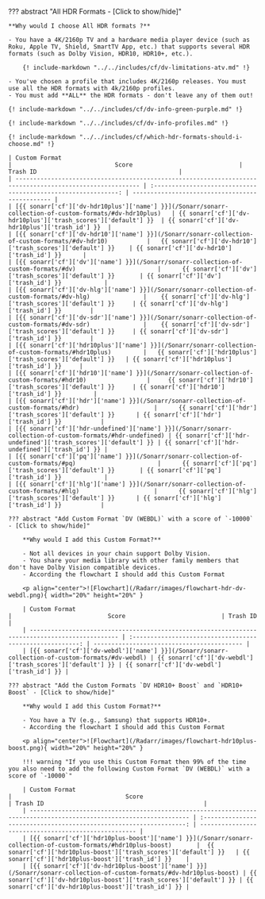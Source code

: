 ??? abstract "All HDR Formats - [Click to show/hide]"

    **Why would I choose All HDR formats ?**

    - You have a 4K/2160p TV and a hardware media player device (such as Roku, Apple TV, Shield, SmartTV App, etc.) that supports several HDR formats (such as Dolby Vision, HDR10, HDR10+, etc.).

        {! include-markdown "../../includes/cf/dv-limitations-atv.md" !}

    - You've chosen a profile that includes 4K/2160p releases. You must use all the HDR formats with 4k/2160p profiles.
    - You must add **ALL** the HDR formats - don't leave any of them out!

    {! include-markdown "../../includes/cf/dv-info-green-purple.md" !}

    {! include-markdown "../../includes/cf/dv-info-profiles.md" !}

    {! include-markdown "../../includes/cf/which-hdr-formats-should-i-choose.md" !}

    | Custom Format                                                                                             |                             Score                              | Trash ID                                        |
    | --------------------------------------------------------------------------------------------------------- | :------------------------------------------------------------: | ----------------------------------------------- |
    | [{{ sonarr['cf']['dv-hdr10plus']['name'] }}](/Sonarr/sonarr-collection-of-custom-formats/#dv-hdr10plus)   | {{ sonarr['cf']['dv-hdr10plus']['trash_scores']['default'] }}  | {{ sonarr['cf']['dv-hdr10plus']['trash_id'] }}  |
    | [{{ sonarr['cf']['dv-hdr10']['name'] }}](/Sonarr/sonarr-collection-of-custom-formats/#dv-hdr10)           |   {{ sonarr['cf']['dv-hdr10']['trash_scores']['default'] }}    | {{ sonarr['cf']['dv-hdr10']['trash_id'] }}      |
    | [{{ sonarr['cf']['dv']['name'] }}](/Sonarr/sonarr-collection-of-custom-formats/#dv)                       |      {{ sonarr['cf']['dv']['trash_scores']['default'] }}       | {{ sonarr['cf']['dv']['trash_id'] }}            |
    | [{{ sonarr['cf']['dv-hlg']['name'] }}](/Sonarr/sonarr-collection-of-custom-formats/#dv-hlg)               |    {{ sonarr['cf']['dv-hlg']['trash_scores']['default'] }}     | {{ sonarr['cf']['dv-hlg']['trash_id'] }}        |
    | [{{ sonarr['cf']['dv-sdr']['name'] }}](/Sonarr/sonarr-collection-of-custom-formats/#dv-sdr)               |    {{ sonarr['cf']['dv-sdr']['trash_scores']['default'] }}     | {{ sonarr['cf']['dv-sdr']['trash_id'] }}        |
    | [{{ sonarr['cf']['hdr10plus']['name'] }}](/Sonarr/sonarr-collection-of-custom-formats/#hdr10plus)         |   {{ sonarr['cf']['hdr10plus']['trash_scores']['default'] }}   | {{ sonarr['cf']['hdr10plus']['trash_id'] }}     |
    | [{{ sonarr['cf']['hdr10']['name'] }}](/Sonarr/sonarr-collection-of-custom-formats/#hdr10)                 |     {{ sonarr['cf']['hdr10']['trash_scores']['default'] }}     | {{ sonarr['cf']['hdr10']['trash_id'] }}         |
    | [{{ sonarr['cf']['hdr']['name'] }}](/Sonarr/sonarr-collection-of-custom-formats/#hdr)                     |      {{ sonarr['cf']['hdr']['trash_scores']['default'] }}      | {{ sonarr['cf']['hdr']['trash_id'] }}           |
    | [{{ sonarr['cf']['hdr-undefined']['name'] }}](/Sonarr/sonarr-collection-of-custom-formats/#hdr-undefined) | {{ sonarr['cf']['hdr-undefined']['trash_scores']['default'] }} | {{ sonarr['cf']['hdr-undefined']['trash_id'] }} |
    | [{{ sonarr['cf']['pq']['name'] }}](/Sonarr/sonarr-collection-of-custom-formats/#pq)                       |      {{ sonarr['cf']['pq']['trash_scores']['default'] }}       | {{ sonarr['cf']['pq']['trash_id'] }}            |
    | [{{ sonarr['cf']['hlg']['name'] }}](/Sonarr/sonarr-collection-of-custom-formats/#hlg)                     |      {{ sonarr['cf']['hlg']['trash_scores']['default'] }}      | {{ sonarr['cf']['hlg']['trash_id'] }}           |

    ??? abstract "Add Custom Format `DV (WEBDL)` with a score of `-10000` - [Click to show/hide]"

        **Why would I add this Custom Format?**

        - Not all devices in your chain support Dolby Vision.
        - You share your media library with other family members that don't have Dolby Vision compatible devices.
        - According the flowchart I should add this Custom Format

        <p align="center">![Flowchart](/Radarr/images/flowchart-hdr-dv-webdl.png){ width="20%" height="20%" }

        | Custom Format                                                                                   |                           Score                           | Trash ID                                   |
        | ----------------------------------------------------------------------------------------------- | :-------------------------------------------------------: | ------------------------------------------ |
        | [{{ sonarr['cf']['dv-webdl']['name'] }}](/Sonarr/sonarr-collection-of-custom-formats/#dv-webdl) | {{ sonarr['cf']['dv-webdl']['trash_scores']['default'] }} | {{ sonarr['cf']['dv-webdl']['trash_id'] }} |

    ??? abstract "Add the Custom Formats `DV HDR10+ Boost` and `HDR10+ Boost` - [Click to show/hide]"

        **Why would I add this Custom Format?**

        - You have a TV (e.g., Samsung) that supports HDR10+.
        - According the flowchart I should add this Custom Format

        <p align="center">![Flowchart](/Radarr/images/flowchart-hdr10plus-boost.png){ width="20%" height="20%" }

        !!! warning "If you use this Custom Format then 99% of the time you also need to add the following Custom Format `DV (WEBDL)` with a score of `-10000`"

        | Custom Format                                                                                                       |                                Score                                | Trash ID                                             |
        | ------------------------------------------------------------------------------------------------------------------- | :-----------------------------------------------------------------: | ---------------------------------------------------- |
        | [{{ sonarr['cf']['hdr10plus-boost']['name'] }}](/Sonarr/sonarr-collection-of-custom-formats/#hdr10plus-boost)       |  {{ sonarr['cf']['hdr10plus-boost']['trash_scores']['default'] }}   | {{ sonarr['cf']['hdr10plus-boost']['trash_id'] }}    |
        | [{{ sonarr['cf']['dv-hdr10plus-boost']['name'] }}](/Sonarr/sonarr-collection-of-custom-formats/#dv-hdr10plus-boost) | {{ sonarr['cf']['dv-hdr10plus-boost']['trash_scores']['default'] }} | {{ sonarr['cf']['dv-hdr10plus-boost']['trash_id'] }} |
